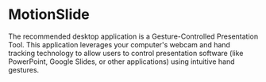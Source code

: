# MotionSlide
The recommended desktop application is a Gesture-Controlled Presentation Tool.  This application leverages your computer's webcam and hand tracking technology to allow users to control presentation software (like PowerPoint, Google Slides, or other applications) using intuitive hand gestures.
